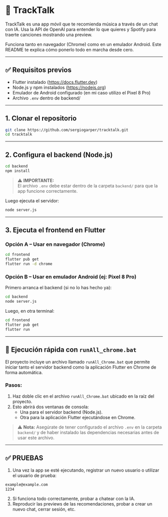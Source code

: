 # 🎵 TrackTalk

TrackTalk es una app móvil que te recomienda música a través de un chat con IA. Usa la API de OpenAI para entender lo que quieres y Spotify para traerte canciones mostrando una preview.

Funciona tanto en navegador (Chrome) como en un emulador Android. Este README te explica cómo ponerlo todo en marcha desde cero.

---

## ✅ Requisitos previos

- Flutter instalado (https://docs.flutter.dev)
- Node.js y npm instalados (https://nodejs.org)
- Emulador de Android configurado (en mi caso utilizo el Pixel 8 Pro)
- Archivo `.env` dentro de backend/

---

## 1. Clonar el repositorio

```bash
git clone https://github.com/sergiogarper/tracktalk.git
cd tracktalk
```

---

## 2. Configura el backend (Node.js)

```bash
cd backend
npm install
```

> ⚠️ **IMPORTANTE:**  
> El archivo `.env` debe estar dentro de la carpeta `backend/` para que la app funcione correctamente.

Luego ejecuta el servidor:

```bash
node server.js
```

---

## 3. Ejecuta el frontend en Flutter

### Opción A – Usar en navegador (Chrome)

```bash
cd frontend
flutter pub get
flutter run -d chrome
```


### Opción B – Usar en emulador Android (ej: Pixel 8 Pro)

Primero arranca el backend (si no lo has hecho ya):

```bash
cd backend
node server.js
```

Luego, en otra terminal:

```bash
cd frontend
flutter pub get
flutter run
```
---

## 🚀 Ejecución rápida con `runAll_chrome.bat`

El proyecto incluye un archivo llamado `runAll_Chrome.bat` que permite iniciar tanto el servidor backend como la aplicación Flutter en Chrome de forma automática.

### Pasos:
1. Haz doble clic en el archivo `runAll_Chrome.bat` ubicado en la raíz del proyecto.
2. Esto abrirá dos ventanas de consola:
   - Una para el servidor backend (Node.js).
   - Otra para la aplicación Flutter ejecutándose en Chrome.

> ⚠️ **Nota:** Asegúrate de tener configurado el archivo `.env` en la carpeta `backend/` y de haber instalado las dependencias necesarias antes de usar este archivo.

---

## ✅   PRUEBAS

1. Una vez la app se esté ejecutando, registrar un nuevo usuario o utilizar el usuario de prueba:
```bash
example@example.com
1234
```
2. Si funciona todo correctamente, probar a chatear con la IA.
3. Reproducir las previews de las recomendaciones, probar a crear un nuevo chat, cerrar sesión, etc.

